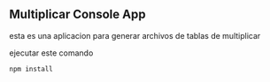 ## Multiplicar Console App

esta es una aplicacion para generar archivos de tablas de multiplicar

ejecutar este comando

```
npm install
```
